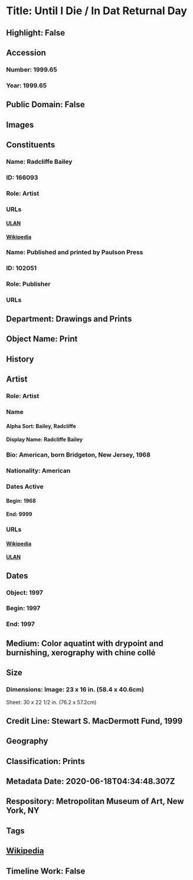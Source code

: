 # Title: Until I Die / In Dat Returnal Day
## Highlight: False
## Accession
### Number: 1999.65
### Year: 1999.65
## Public Domain: False
## Images
## Constituents
### Name: Radcliffe Bailey
### ID: 166093
### Role: Artist
### URLs
#### [ULAN](http://vocab.getty.edu/page/ulan/500122251)
#### [Wikipedia](https://www.wikidata.org/wiki/Q22275399)
### Name: Published and printed by Paulson Press
### ID: 102051
### Role: Publisher
### URLs
## Department: Drawings and Prints
## Object Name: Print
## History
## Artist
### Role: Artist
### Name
#### Alpha Sort: Bailey, Radcliffe
#### Display Name: Radcliffe Bailey
### Bio: American, born Bridgeton, New Jersey, 1968
### Nationality: American
### Dates Active
#### Begin: 1968
#### End: 9999
### URLs
#### [Wikipedia](https://www.wikidata.org/wiki/Q22275399)
#### [ULAN](http://vocab.getty.edu/page/ulan/500122251)
## Dates
### Object: 1997
### Begin: 1997
### End: 1997
## Medium: Color aquatint with drypoint and burnishing, xerography with chine collé
## Size
### Dimensions: Image: 23 x 16 in. (58.4 x 40.6cm)
Sheet: 30 x 22 1/2 in. (76.2 x 57.2cm)
## Credit Line: Stewart S. MacDermott Fund, 1999
## Geography
## Classification: Prints
## Metadata Date: 2020-06-18T04:34:48.307Z
## Respository: Metropolitan Museum of Art, New York, NY
## Tags
## [Wikipedia](https://www.wikidata.org/wiki/Q96357575)
## Timeline Work: False